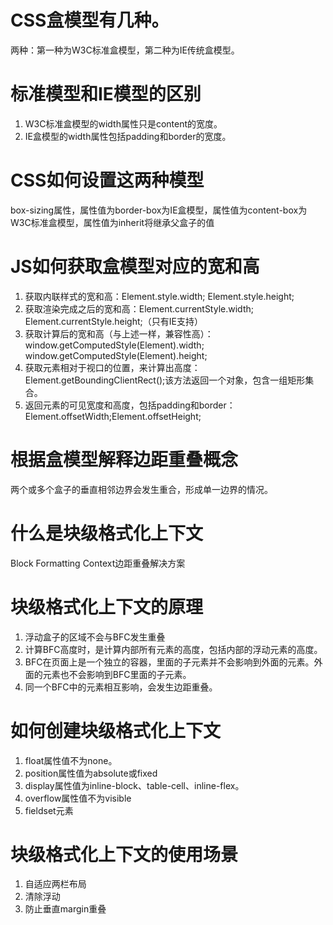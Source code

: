 # CSS盒模型有几种。

两种：第一种为W3C标准盒模型，第二种为IE传统盒模型。

# 标准模型和IE模型的区别

1. W3C标准盒模型的width属性只是content的宽度。
2. IE盒模型的width属性包括padding和border的宽度。

# CSS如何设置这两种模型

box-sizing属性，属性值为border-box为IE盒模型，属性值为content-box为W3C标准盒模型，属性值为inherit将继承父盒子的值

# JS如何获取盒模型对应的宽和高

1. 获取内联样式的宽和高：Element.style.width; Element.style.height;
2. 获取渲染完成之后的宽和高：Element.currentStyle.width; Element.currentStyle.height;（只有IE支持）
3. 获取计算后的宽和高（与上述一样，兼容性高）：window.getComputedStyle(Element).width; window.getComputedStyle(Element).height;
4. 获取元素相对于视口的位置，来计算出高度：Element.getBoundingClientRect();该方法返回一个对象，包含一组矩形集合。
5. 返回元素的可见宽度和高度，包括padding和border：Element.offsetWidth;Element.offsetHeight;

# 根据盒模型解释边距重叠概念

两个或多个盒子的垂直相邻边界会发生重合，形成单一边界的情况。

# 什么是块级格式化上下文

Block Formatting Context边距重叠解决方案

# 块级格式化上下文的原理

1. 浮动盒子的区域不会与BFC发生重叠
2. 计算BFC高度时，是计算内部所有元素的高度，包括内部的浮动元素的高度。
3. BFC在页面上是一个独立的容器，里面的子元素并不会影响到外面的元素。外面的元素也不会影响到BFC里面的子元素。
4. 同一个BFC中的元素相互影响，会发生边距重叠。

# 如何创建块级格式化上下文

1. float属性值不为none。
2. position属性值为absolute或fixed
3. display属性值为inline-block、table-cell、inline-flex。
4. overflow属性值不为visible
5. fieldset元素

# 块级格式化上下文的使用场景

1. 自适应两栏布局
2. 清除浮动
3. 防止垂直margin重叠

